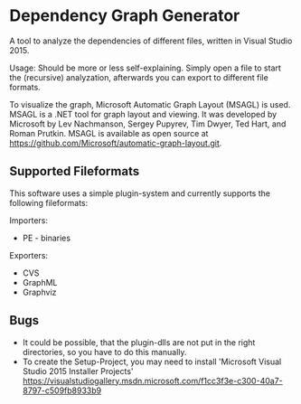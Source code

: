 # Dependency Graph Generator
A tool to analyze the dependencies of different files, written in Visual Studio 2015.

Usage:
Should be more or less self-explaining. Simply open a file to start the (recursive) analyzation, afterwards you can export to different file formats.

To visualize the graph, Microsoft Automatic Graph Layout (MSAGL) is used. MSAGL is a .NET tool for graph layout and viewing. It was developed by Microsoft by Lev Nachmanson, Sergey Pupyrev, Tim Dwyer, Ted Hart, and Roman Prutkin. MSAGL is available as open source at https://github.com/Microsoft/automatic-graph-layout.git.

## Supported Fileformats

This software uses a simple plugin-system and currently supports the following fileformats:

Importers:
* PE - binaries

Exporters:
* CVS
* GraphML
* Graphviz

## Bugs
- It could be possible, that the plugin-dlls are not put in the right directories, so you have to do this manually.
- To create the Setup-Project, you may need to install 'Microsoft Visual Studio 2015 Installer Projects' https://visualstudiogallery.msdn.microsoft.com/f1cc3f3e-c300-40a7-8797-c509fb8933b9
